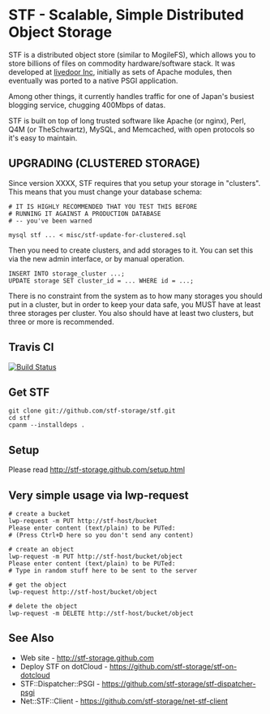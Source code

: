 # STF - Scalable, Simple Distributed Object Storage

STF is a distributed object store (similar to MogileFS), which allows you to store billions of files on commodity hardware/software stack. It was developed at <a href="http://www.livedoor.com">livedoor Inc</a>, initially as sets of Apache modules, then eventually was ported to a native PSGI application.

Among other things, it currently handles traffic for one of Japan's busiest blogging service, chugging 400Mbps of datas.

STF is built on top of long trusted software like Apache (or nginx), Perl, Q4M (or TheSchwartz), MySQL, and Memcached, with open protocols so it's easy to maintain.

## UPGRADING (CLUSTERED STORAGE)

Since version XXXX, STF requires that you setup your storage in "clusters".
This means that you must change your database schema:

    # IT IS HIGHLY RECOMMENDED THAT YOU TEST THIS BEFORE
    # RUNNING IT AGAINST A PRODUCTION DATABASE
    # -- you've been warned

    mysql stf ... < misc/stf-update-for-clustered.sql

Then you need to create clusters, and add storages to it. You can set this
via the new admin interface, or by manual operation.

    INSERT INTO storage_cluster ...;
    UPDATE storage SET cluster_id = ... WHERE id = ...;

There is no constraint from the system as to how many storages you should put 
in a cluster, but in order to keep your data safe, you MUST have at least
three storages per cluster. You also should have at least two clusters, but
three or more is recommended.

## Travis CI

[![Build Status](https://secure.travis-ci.org/stf-storage/stf.png?branch=master)](http://travis-ci.org/stf-storage/stf)

## Get STF

    git clone git://github.com/stf-storage/stf.git
    cd stf
    cpanm --installdeps .

## Setup

Please read http://stf-storage.github.com/setup.html

## Very simple usage via lwp-request

    # create a bucket
    lwp-request -m PUT http://stf-host/bucket
    Please enter content (text/plain) to be PUTed:
    # (Press Ctrl+D here so you don't send any content)

    # create an object
    lwp-request -m PUT http://stf-host/bucket/object
    Please enter content (text/plain) to be PUTed:
    # Type in random stuff here to be sent to the server

    # get the object
    lwp-request http://stf-host/bucket/object

    # delete the object
    lwp-request -m DELETE http://stf-host/bucket/object

## See Also

* Web site - http://stf-storage.github.com
* Deploy STF on dotCloud - https://github.com/stf-storage/stf-on-dotcloud
* STF::Dispatcher::PSGI - https://github.com/stf-storage/stf-dispatcher-psgi
* Net::STF::Client - https://github.com/stf-storage/net-stf-client
